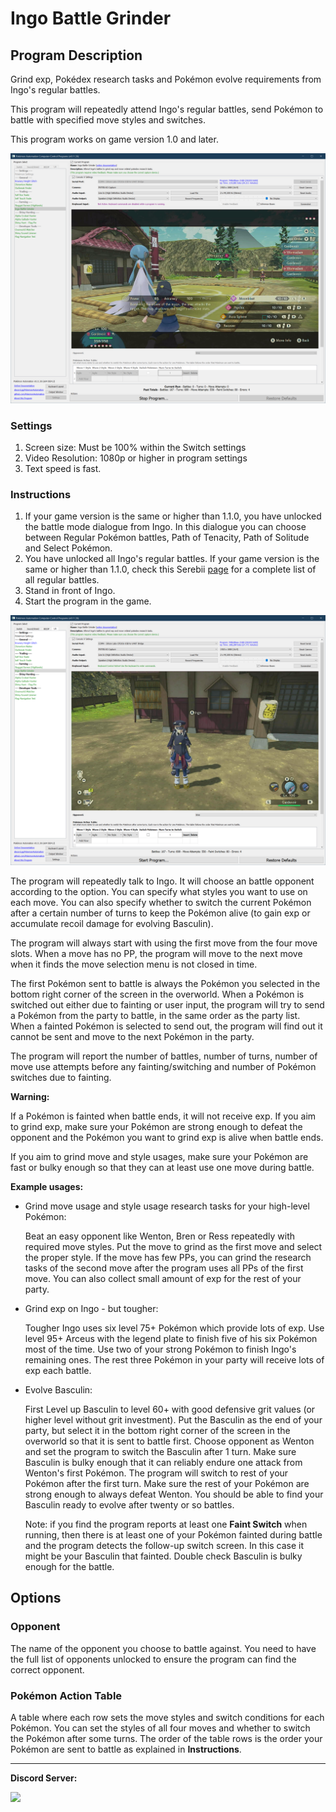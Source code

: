 # Ingo Battle Grinder

## Program Description

Grind exp, Pokédex research tasks and Pokémon evolve requirements from Ingo's regular battles.

This program will repeatedly attend Ingo's regular battles, send Pokémon to battle with specified move styles and switches.

This program works on game version 1.0 and later.

<img src="images/IngoBattleGrinder-0.png">


### Settings

1. Screen size: Must be 100% within the Switch settings
2. Video Resolution: 1080p or higher in program settings
3. Text speed is fast.


### Instructions

1. If your game version is the same or higher than 1.1.0, you have unlocked the battle mode dialogue from Ingo. In this dialogue you can choose between Regular Pokémon battles, Path of Tenacity, Path of Solitude and Select Pokémon.
2. You have unlocked all Ingo's regular battles. If your game version is the same or higher than 1.1.0, check this Serebii [page](https://www.serebii.net/legendsarceus/ingobattles.shtml) for a complete list of all regular battles.
3. Stand in front of Ingo.
4. Start the program in the game.

<img src="images/IngoBattleGrinder-1.png">

The program will repeatedly talk to Ingo. It will choose an battle opponent according to the option. You can specify what styles you want to use on each move. You can also specify whether to switch the current Pokémon after a certain number of turns to keep the Pokémon alive (to gain exp or accumulate recoil damage for evolving Basculin).

The program will always start with using the first move from the four move slots. When a move has no PP, the program will move to the next move when it finds the move selection menu is not closed in time.

The first Pokémon sent to battle is always the Pokémon you selected in the bottom right corner of the screen in the overworld.
When a Pokémon is switched out either due to fainting or user input, the program will try to send a Pokémon from the party to battle, in the same order as the party list. When a fainted Pokémon is selected to send out, the program will find out it cannot be sent and move to the next Pokémon in the party.

The program will report the number of battles, number of turns, number of move use attempts before any fainting/switching and number of Pokémon switches due to fainting.

**Warning:**

If a Pokémon is fainted when battle ends, it will not receive exp. If you aim to grind exp, make sure your Pokémon are strong enough to defeat the opponent and the Pokémon you want to grind exp is alive when battle ends.

If you aim to grind move and style usages, make sure your Pokémon are fast or bulky enough so that they can at least use one move during battle.



**Example usages:**
- Grind move usage and style usage research tasks for your high-level Pokémon:
  
  Beat an easy opponent like Wenton, Bren or Ress repeatedly with required move styles. Put the move to grind as the first move and select the proper style. If the move has few PPs, you can grind the research tasks of the second move after the program uses all PPs of the first move. You can also collect small amount of exp for the rest of your party.

- Grind exp on Ingo - but tougher:
  
  Tougher Ingo uses six level 75+ Pokémon which provide lots of exp. Use level 95+ Arceus with the legend plate to finish five of his six Pokémon most of the time. Use two of your strong Pokémon to finish Ingo's remaining ones. The rest three Pokémon in your party will receive lots of exp each battle.

- Evolve Basculin:
  
  First Level up Basculin to level 60+ with good defensive grit values (or higher level without grit investment). Put the Basculin as the end of your party, but select it in the bottom right corner of the screen in the overworld so that it is sent to battle first. Choose opponent as Wenton and set the program to switch the Basculin after 1 turn. Make sure Basculin is bulky enough that it can reliably endure one attack from Wenton's first Pokémon. The program will switch to rest of your Pokémon after the first turn. Make sure the rest of your Pokémon are strong enough to always defeat Wenton. You should be able to find your Basculin ready to evolve after twenty or so battles.

  Note: if you find the program reports at least one **Faint Switch** when running, then there is at least one of your Pokémon fainted during battle and the program detects the follow-up switch screen. In this case it might be your Basculin that fainted. Double check Basculin is bulky enough for the battle.

## Options

### Opponent

The name of the opponent you choose to battle against. You need to have the full list of opponents unlocked to ensure the program can find the correct opponent.


### Pokémon Action Table
A table where each row sets the move styles and switch conditions for each Pokémon.
You can set the styles of all four moves and whether to switch the Pokémon after some turns.
The order of the table rows is the order your Pokémon are sent to battle as explained in **Instructions**.



<hr>

**Discord Server:** 

[<img src="https://canary.discordapp.com/api/guilds/695809740428673034/widget.png?style=banner2">](https://discord.gg/cQ4gWxN)
